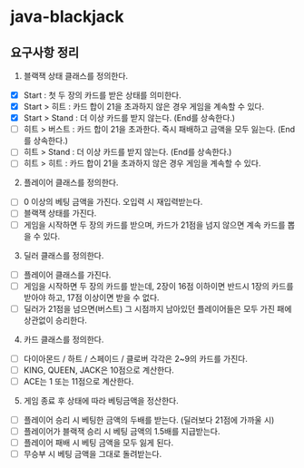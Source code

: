 # java-blackjack

## 요구사항 정리
1. 블랙잭 상태 클래스를 정의한다.
- [X] Start : 첫 두 장의 카드를 받은 상태를 의미한다.
- [X] Start > 히트 : 카드 합이 21을 초과하지 않은 경우 게임을 계속할 수 있다.
- [X] Start > Stand : 더 이상 카드를 받지 않는다. (End를 상속한다.)
- [ ] 히트 > 버스트 : 카드 합이 21을 초과한다. 즉시 패배하고 금액을 모두 잃는다. (End를 상속한다.)
- [ ] 히트 > Stand : 더 이상 카드를 받지 않는다. (End를 상속한다.)
- [ ] 히트 > 히트 : 카드 합이 21을 초과하지 않은 경우 게임을 계속할 수 있다.

2. 플레이어 클래스를 정의한다. 
- [ ] 0 이상의 베팅 금액을 가진다. 오입력 시 재입력받는다.
- [ ] 블랙잭 상태를 가진다.
- [ ] 게임을 시작하면 두 장의 카드를 받으며, 카드가 21점을 넘지 않으면 계속 카드를 뽑을 수 있다.

3. 딜러 클래스를 정의한다.
- [ ] 플레이어 클래스를 가진다.
- [ ] 게임을 시작하면 두 장의 카드를 받는데, 2장이 16점 이하이면 반드시 1장의 카드를 받아야 하고, 17점 이상이면 받을 수 없다.
- [ ] 딜러가 21점을 넘으면(버스트) 그 시점까지 남아있던 플레이어들은 모두 가진 패에 상관없이 승리한다.

4. 카드 클래스를 정의한다.
- [ ] 다이아몬드 / 하트 / 스페이드 / 클로버 각각은 2~9의 카드를 가진다.
- [ ] KING, QUEEN, JACK은 10점으로 계산한다.
- [ ] ACE는 1 또는 11점으로 계산한다.

5. 게임 종료 후 상태에 따라 베팅금액을 정산한다.
- [ ] 플레이어 승리 시 베팅한 금액의 두배를 받는다. (딜러보다 21점에 가까울 시)
- [ ] 플레이어가 블랙잭 승리 시 베팅 금액의 1.5배를 지급받는다.
- [ ] 플레이어 패배 시 베팅 금액을 모두 잃게 된다.
- [ ] 무승부 시 베팅 금액을 그대로 돌려받는다.